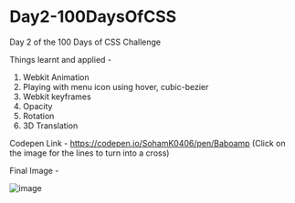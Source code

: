 # Day2-100DaysOfCSS
Day 2 of the 100 Days of CSS Challenge

Things learnt and applied -

1) Webkit Animation
2) Playing with menu icon using hover, cubic-bezier
3) Webkit keyframes
4) Opacity
5) Rotation
6) 3D Translation

Codepen Link - https://codepen.io/SohamK0406/pen/Baboamp (Click on the image for the lines to turn into a cross)

Final Image -

![image](https://github.com/06-glitch/Day2-100DaysOfCSS/assets/62333051/2fff5048-b1e2-42f7-a11e-31db16073146)
